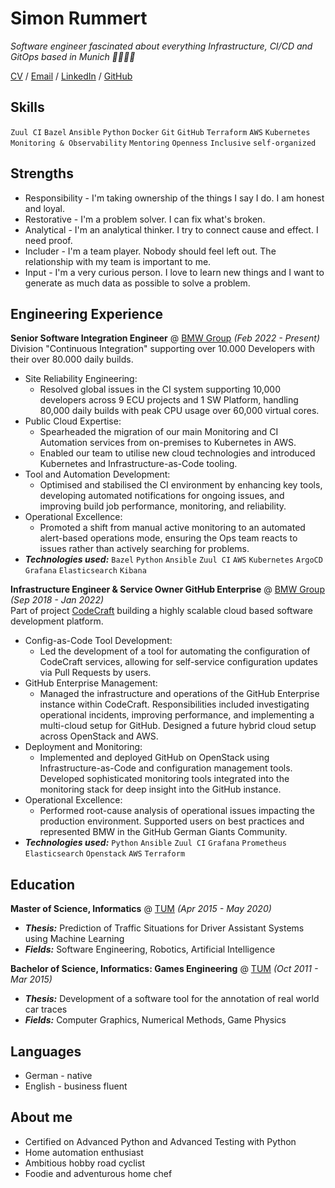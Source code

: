 # Simon Rummert

_Software engineer fascinated about everything Infrastructure, CI/CD and GitOps based in Munich 🥨🍻🇩🇪_

[CV](https://rummsi1337.github.io/cv/) / [Email](mailto:recruit-simon@rummert.cloud) / [LinkedIn](https://www.linkedin.com/in/simon-rummert/) / [GitHub](https://github.com/rummsi1337)

## Skills

`Zuul CI` `Bazel` `Ansible` `Python` `Docker` `Git` `GitHub` `Terraform` `AWS` `Kubernetes` `Monitoring & Observability` `Mentoring` `Openness` `Inclusive` `self-organized`

## Strengths

- Responsibility - I'm taking ownership of the things I say I do. I am honest and loyal.
- Restorative - I'm a problem solver. I can fix what's broken.
- Analytical - I'm an analytical thinker. I try to connect cause and effect. I need proof.
- Includer - I'm a team player. Nobody should feel left out. The relationship with my team is important to me.
- Input - I'm a very curious person. I love to learn new things and I want to generate as much data as possible to solve a problem.

## Engineering Experience

**Senior Software Integration Engineer** @ [BMW Group](https://www.bmwgroup.com) _(Feb 2022 - Present)_\
Division "Continuous Integration" supporting over 10.000 Developers with their over 80.000 daily builds.
  - Site Reliability Engineering:
    - Resolved global issues in the CI system supporting 10,000 developers across 9 ECU projects and 1 SW Platform, handling 80,000 daily builds with peak CPU usage over 60,000 virtual cores.
  - Public Cloud Expertise:
    - Spearheaded the migration of our main Monitoring and CI Automation services from on-premises to Kubernetes in AWS.
    - Enabled our team to utilise new cloud technologies and introduced Kubernetes and Infrastructure-as-Code tooling.
  - Tool and Automation Development:
    - Optimised and stabilised the CI environment by enhancing key tools, developing automated notifications for ongoing issues, and improving build job performance, monitoring, and reliability.
  - Operational Excellence:
    - Promoted a shift from manual active monitoring to an automated alert-based operations mode, ensuring the Ops team reacts to issues rather than actively searching for problems.
  - **_Technologies used:_** `Bazel` `Python` `Ansible` `Zuul CI` `AWS` `Kubernetes` `ArgoCD` `Grafana` `Elasticsearch` `Kibana`


**Infrastructure Engineer & Service Owner GitHub Enterprise** @ [BMW Group](https://www.bmwgroup.com) _(Sep 2018 - Jan 2022)_\
Part of project [CodeCraft](https://www.automotiveit.eu/technology/das-bringt-bmws-neue-software-toolchain-fuer-die-entwicklung-308.html) building a highly scalable cloud based software development platform.

  - Config-as-Code Tool Development:
    - Led the development of a tool for automating the configuration of CodeCraft services, allowing for self-service configuration updates via Pull Requests by users.
  - GitHub Enterprise Management:
    - Managed the infrastructure and operations of the GitHub Enterprise instance within CodeCraft. Responsibilities included investigating operational incidents, improving performance, and implementing a multi-cloud setup for GitHub. Designed a future hybrid cloud setup across OpenStack and AWS.
  - Deployment and Monitoring:
    - Implemented and deployed GitHub on OpenStack using Infrastructure-as-Code and configuration management tools. Developed sophisticated monitoring tools integrated into the monitoring stack for deep insight into the GitHub instance.
  - Operational Excellence:
    - Performed root-cause analysis of operational issues impacting the production environment. Supported users on best practices and represented BMW in the GitHub German Giants Community.
  - **_Technologies used:_** `Python` `Ansible` `Zuul CI` `Grafana` `Prometheus` `Elasticsearch` `Openstack` `AWS` `Terraform`

## Education

**Master of Science, Informatics** @ [TUM](https://www.tum.de/) _(Apr 2015 - May 2020)_

- **_Thesis:_** Prediction of Traffic Situations for Driver Assistant Systems using Machine Learning
- **_Fields:_** Software Engineering, Robotics, Artificial Intelligence

**Bachelor of Science, Informatics: Games Engineering** @ [TUM](https://www.tum.de/) _(Oct 2011 - Mar 2015)_

- **_Thesis:_** Development of a software tool for the annotation of real world car traces
- **_Fields:_** Computer Graphics, Numerical Methods, Game Physics

## Languages

- German - native
- English - business fluent

## About me

- Certified on Advanced Python and Advanced Testing with Python
- Home automation enthusiast
- Ambitious hobby road cyclist
- Foodie and adventurous home chef
